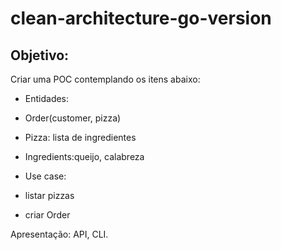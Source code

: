 # clean-architecture-go-version

## Objetivo:

Criar uma POC contemplando os itens abaixo:

- Entidades:

- Order(customer, pizza)
- Pizza: lista de ingredientes
- Ingredients:queijo, calabreza

- Use case:

- listar pizzas
- criar Order

Apresentação: API, CLI.

